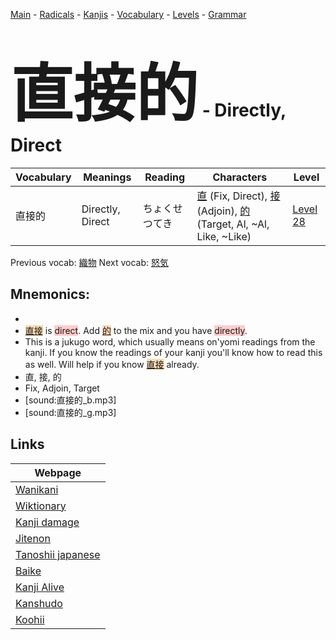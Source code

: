 <style> bigfont {font-size: 100px}</style>
[Main](../README.md) -
[Radicals](../radicals.md) -
[Kanjis](../kanjis.md) -
[Vocabulary](../vocabulary.md) -
[Levels](../levels.md) -
[Grammar](../grammar.md)
# <bigfont> 直接的</bigfont> - Directly, Direct 

| Vocabulary | Meanings | Reading | Characters | Level |
| --- | --- | --- | --- | --- |
| 直接的 | Directly, Direct | ちょくせつてき |  [直](../kanjis/直.md) (Fix, Direct), [接](../kanjis/接.md) (Adjoin), [的](../kanjis/的.md) (Target, Al, ~Al, Like, ~Like) | [Level 28](../levels/wk_level28.md) |

Previous vocab: [織物](織物.md) Next vocab: [怒気](怒気.md) 

## Mnemonics:

* 
* <span style="background-color:#fed8b1"> [直接](https://jisho.org/search/直接)</span> is <span style="background-color:#ffcccb"> direct</span>. Add <span style="background-color:#fed8b1"> [的](https://jisho.org/search/的)</span> to the mix and you have <span style="background-color:#ffcccb"> directly</span>.
* This is a jukugo word, which usually means on'yomi readings from the kanji. If you know the readings of your kanji you'll know how to read this as well. Will help if you know <span style="background-color:#fed8b1"> [直接](https://jisho.org/search/直接)</span> already.
* 直, 接, 的
* Fix, Adjoin, Target
* [sound:直接的_b.mp3]
* [sound:直接的_g.mp3]


## Links 

| Webpage |
| --- |
| [Wanikani          ](https://www.wanikani.com/kanji/直接的) |
| [Wiktionary        ](https://en.wiktionary.org/wiki/直接的) |
| [Kanji damage      ](http://www.kanjidamage.com/kanji/search?utf8=✓&q=直接的) |
| [Jitenon           ](https://jitenon.com/kanji/直接的) |
| [Tanoshii japanese ](https://www.tanoshiijapanese.com/dictionary/kanji.cfm?k=直接的) |
| [Baike             ](https://baike.baidu.com/item/直接的) |
| [Kanji Alive       ](https://app.kanjialive.com/直接的) |
| [Kanshudo          ](https://www.kanshudo.com/searchmn?q=直接的) |
| [Koohii            ](https://kanji.koohii.com/study/kanji/直接的) |
